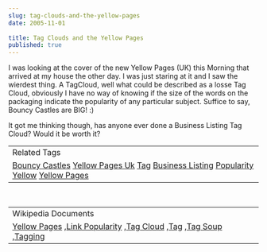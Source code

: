 ```yaml
---
slug: tag-clouds-and-the-yellow-pages
date: 2005-11-01
 
title: Tag Clouds and the Yellow Pages
published: true
---
```

I was looking at the cover of the new Yellow Pages (UK) this Morning that arrived at my house the other day.  I was just staring at it and I saw the wierdest thing.  A TagCloud, well what could be described as a losse Tag Cloud, obviously I have no way of knowing if the size of the words on the packaging indicate the popularity of any particular subject.  Suffice to say, Bouncy Castles are BIG! :)<p />It got me thinking though, has anyone ever done a Business Listing Tag Cloud?  Would it be worth it?<p /><table class="TechnoratiHead TagHeader">
<tr><td>Related Tags</td></tr>
<tr class="Technorati"><td>
<a href="https://paul.kinlan.me/tags/Bouncy%20Castles" class="Tag" rel="tag">Bouncy Castles</a> <a href="https://paul.kinlan.me/tags/Yellow%20Pages%20Uk" class="Tag" rel="tag">Yellow Pages Uk</a> <a href="https://paul.kinlan.me/tags/Tag" class="Tag" rel="tag">Tag</a> <a href="https://paul.kinlan.me/tags/Business%20Listing" class="Tag" rel="tag">Business Listing</a> <a href="https://paul.kinlan.me/tags/Popularity" class="Tag" rel="tag">Popularity</a> <a href="https://paul.kinlan.me/tags/Yellow" class="Tag" rel="tag">Yellow</a> <a href="https://paul.kinlan.me/tags/Yellow%20Pages" class="Tag" rel="tag">Yellow Pages</a>
</td></tr>
</table><br /><table class="TechnoratiHead TagHeader">
<tr><td>Wikipedia Documents</td></tr>
<tr class="Technorati"><td>
<a href="http://en.wikipedia.org/wiki/Yellow_Pages">Yellow Pages</a> ,<a href="http://en.wikipedia.org/wiki/Link_popularity">Link Popularity</a> ,<a href="http://en.wikipedia.org/wiki/Tag_cloud">Tag Cloud</a> ,<a href="http://en.wikipedia.org/wiki/Tag">Tag</a> ,<a href="http://en.wikipedia.org/wiki/Tag_Soup">Tag Soup</a> ,<a href="http://en.wikipedia.org/wiki/Tagging">Tagging</a>
</td></tr>
</table>

